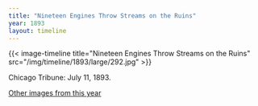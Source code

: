 ```yaml
---
title: "Nineteen Engines Throw Streams on the Ruins"
year: 1893
layout: timeline
---
```


{{< image-timeline title="Nineteen Engines Throw Streams on the Ruins" src="/img/timeline/1893/large/292.jpg" >}}


Chicago Tribune: July 11, 1893.

[Other images from this year](/historical/timeline/1893)